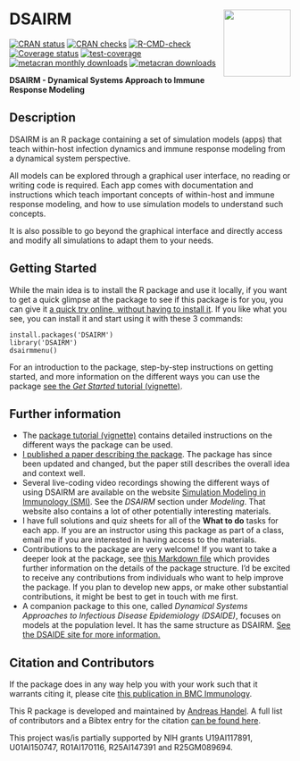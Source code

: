 
<!-- README.md is generated from README.Rmd. Please edit that file -->

# DSAIRM <img src="man/figures/logo.png" align="right" alt="" width="120" />

<!-- badges: start -->

[![CRAN
status](https://www.r-pkg.org/badges/version/DSAIRM)](https://cran.r-project.org/package=DSAIRM)
[![CRAN
checks](https://badges.cranchecks.info/worst/DSAIRM.svg)](https://cran.r-project.org/web/checks/check_results_DSAIRM.html)
[![R-CMD-check](https://github.com/ahgroup/DSAIRM/workflows/R-CMD-check/badge.svg)](https://github.com/ahgroup/DSAIRM/actions)
[![Coverage
status](https://codecov.io/gh/ahgroup/DSAIRM/branch/main/graph/badge.svg?token=OGO3sVEcPD)](https://codecov.io/gh/ahgroup/DSAIRM)
[![test-coverage](https://github.com/ahgroup/DSAIRM/workflows/test-coverage/badge.svg)](https://github.com/ahgroup/DSAIRM/actions)
[![metacran monthly
downloads](http://cranlogs.r-pkg.org/badges/DSAIRM)](https://cran.r-project.org/package=DSAIRM)
[![metacran
downloads](http://cranlogs.r-pkg.org/badges/grand-total/DSAIRM?color=ff69b4)](https://cran.r-project.org/package=DSAIRM)
<!-- badges: end -->

**DSAIRM - Dynamical Systems Approach to Immune Response Modeling**

## Description

DSAIRM is an R package containing a set of simulation models (apps) that
teach within-host infection dynamics and immune response modeling from a
dynamical system perspective.

All models can be explored through a graphical user interface, no
reading or writing code is required. Each app comes with documentation
and instructions which teach important concepts of within-host and
immune response modeling, and how to use simulation models to understand
such concepts.

It is also possible to go beyond the graphical interface and directly
access and modify all simulations to adapt them to your needs.

## Getting Started

While the main idea is to install the R package and use it locally, if
you want to get a quick glimpse at the package to see if this package is
for you, you can give it [a quick try online, without having to install
it](https://shiny.ovpr.uga.edu/DSAIRM/). If you like what you see, you
can install it and start using it with these 3 commands:

    install.packages('DSAIRM')
    library('DSAIRM')
    dsairmmenu()

For an introduction to the package, step-by-step instructions on getting
started, and more information on the different ways you can use the
package [see the *Get Started* tutorial
(vignette)](https://ahgroup.github.io/DSAIRM/articles/DSAIRM.html).

## Further information

- The [package tutorial
  (vignette)](https://ahgroup.github.io/DSAIRM/articles/DSAIRM.html)
  contains detailed instructions on the different ways the package can
  be used.
- [I published a paper describing the
  package](https://doi.org/10.1186/s12865-019-0321-0). The package has
  since been updated and changed, but the paper still describes the
  overall idea and context well.  
- Several live-coding video recordings showing the different ways of
  using DSAIRM are available on the website [Simulation Modeling in
  Immunology (SMI)](https://andreashandel.github.io/SMIcourse/). See the
  *DSAIRM* section under *Modeling*. That website also contains a lot of
  other potentially interesting materials.
- I have full solutions and quiz sheets for all of the **What to do**
  tasks for each app. If you are an instructor using this package as
  part of a class, email me if you are interested in having access to
  the materials.
- Contributions to the package are very welcome! If you want to take a
  deeper look at the package, see [this Markdown
  file](https://github.com/ahgroup/DSAIRM/blob/main/auxiliary/docsfordevelopers/documentation.md)
  which provides further information on the details of the package
  structure. I’d be excited to receive any contributions from
  individuals who want to help improve the package. If you plan to
  develop new apps, or make other substantial contributions, it might be
  best to get in touch with me first.
- A companion package to this one, called *Dynamical Systems Approaches
  to Infectious Disease Epidemiology (DSAIDE)*, focuses on models at the
  population level. It has the same structure as DSAIRM. [See the DSAIDE
  site for more information.](https://ahgroup.github.io/DSAIDE/)

## Citation and Contributors

If the package does in any way help you with your work such that it
warrants citing it, please cite [this publication in BMC
Immunology](https://doi.org/10.1186/s12865-019-0321-0).

This R package is developed and maintained by [Andreas
Handel](https://www.andreashandel.com/). A full list of contributors and
a Bibtex entry for the citation [can be found
here](https://ahgroup.github.io/DSAIRM/authors.html).

This project was/is partially supported by NIH grants U19AI117891,
U01AI150747, R01AI170116, R25AI147391 and R25GM089694.
